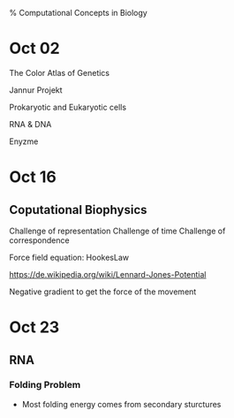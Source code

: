 % Computational Concepts in Biology

# Oct 02

The Color Atlas of Genetics

Jannur Projekt

Prokaryotic and Eukaryotic cells

RNA & DNA

Enyzme

# Oct 16

## Coputational Biophysics

Challenge of representation
Challenge of time
Challenge of correspondence

Force field equation:
HookesLaw 

https://de.wikipedia.org/wiki/Lennard-Jones-Potential

Negative gradient to get the force of the movement

# Oct 23

## RNA

### Folding Problem

* Most folding energy comes from secondary sturctures
